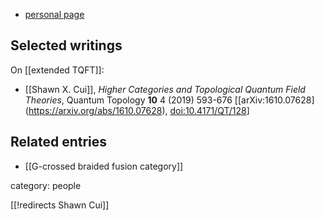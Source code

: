 
* [personal page](https://www.math.purdue.edu/~cui177/)

## Selected writings

On [[extended TQFT]]:

* [[Shawn X. Cui]], *Higher Categories and Topological Quantum Field Theories*, Quantum Topology **10** 4 (2019) 593-676 &lbrack;[arXiv:1610.07628] (https://arxiv.org/abs/1610.07628), [doi:10.4171/QT/128](https://doi.org/10.4171/QT/128)&rbrack;

## Related entries

* [[G-crossed braided fusion category]]


category: people

[[!redirects Shawn Cui]]

